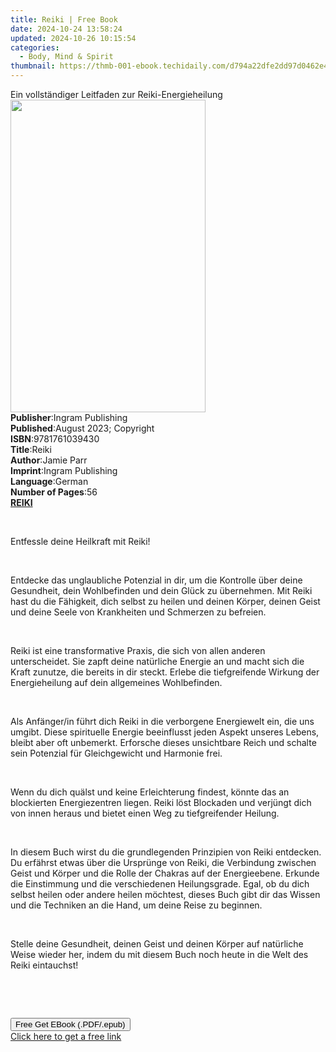 ```yaml
---
title: Reiki | Free Book
date: 2024-10-24 13:58:24
updated: 2024-10-26 10:15:54
categories:
  - Body, Mind & Spirit
thumbnail: https://thmb-001-ebook.techidaily.com/d794a22dfe2dd97d0462e4abf74ee743cfbf57703e529e7995c3ff17e2a13703.jpg
---
```

<main id="book-container">
  <div class="flex flex-col">
    <div class="book-brief flex-1 py-6 px-4 sm:p-6 md:py-10 md:px-8">
      <!-- brief-->
      <div class="book-brief-main">
        Ein vollständiger Leitfaden zur Reiki-Energieheilung
      </div>
    </div>
    <div
      class="book-meta-info flex-1 grid gap-4 col-start-1 col-end-3 row-start-1 sm:mb-6 sm:grid-cols-4 lg:gap-6 lg:col-start-2 lg:row-end-6 lg:row-span-6 lg:mb-0"
    >
      <div
        class="book-meta-info-left place-content-center mt-4 p-4 text-sm leading-6 col-start-2 col-span-2 dark:text-slate-400"
      >
        <img
          class="w-full h-500 object-cover rounded-lg sm:h-255 sm:col-span-2 lg:col-span-full"
          src="https://img-001-ebook.techidaily.com/6fef1ca6d04c66a48a9c8230e61697c034bf90413b2ed49fb39b2421de42030f.jpg"
          alt=""
          width="312"
          height="500"
        />
      </div>
      <div
        class="book-meta-info-right mt-2 col-start-1 row-start-2 col-span-3 self-center"
      >
        <!-- meta data  -->
        <div class="flex flex-col px-4 md:px-8">
          <div class="flex-1">
            <strong>Publisher</strong>:<span class="px-2"
              >Ingram Publishing</span
            >
          </div>
          <div class="flex-1">
            <strong>Published</strong>:<span class="px-2"
              >August 2023; Copyright</span
            >
          </div>
          <div class="flex-1">
            <strong>ISBN</strong>:<span class="px-2">9781761039430</span>
          </div>
          <div class="flex-1">
            <strong>Title</strong>:<span class="px-2">Reiki</span>
          </div>
          <div class="flex-1">
            <strong>Author</strong>:<span class="px-2">Jamie Parr</span>
          </div>
          <div class="flex-1">
            <strong>Imprint</strong>:<span class="px-2">Ingram Publishing</span>
          </div>
          <div class="flex-1">
            <strong>Language</strong>:<span class="px-2">German</span>
          </div>
          <div class="flex-1">
            <strong>Number of Pages</strong>:<span class="px-2">56</span>
          </div>
        </div>
      </div>
    </div>
    <div class="book-description flex-1 py-6 px-4 sm:p-6 md:py-10 md:px-8">
      <div class="book-description-main">
        <div accordion-content="" id="description">
          <strong
            ><strong><u>REIKI</u></strong></strong
          >
          <p><br /></p>
          <p class="ql-align-justify">Entfessle deine Heilkraft mit Reiki!</p>
          <p class="ql-align-justify">&nbsp;</p>
          <p class="ql-align-justify">
            Entdecke das unglaubliche Potenzial in dir, um die Kontrolle über
            deine Gesundheit, dein Wohlbefinden und dein Glück zu übernehmen.
            Mit Reiki hast du die Fähigkeit, dich selbst zu heilen und deinen
            Körper, deinen Geist und deine Seele von Krankheiten und Schmerzen
            zu befreien.
          </p>
          <p class="ql-align-justify">&nbsp;</p>
          <p class="ql-align-justify">
            Reiki ist eine transformative Praxis, die sich von allen anderen
            unterscheidet. Sie zapft deine natürliche Energie an und macht sich
            die Kraft zunutze, die bereits in dir steckt. Erlebe die
            tiefgreifende Wirkung der Energieheilung auf dein allgemeines
            Wohlbefinden.
          </p>
          <p class="ql-align-justify">&nbsp;</p>
          <p class="ql-align-justify">
            Als Anfänger/in führt dich Reiki in die verborgene Energiewelt ein,
            die uns umgibt. Diese spirituelle Energie beeinflusst jeden Aspekt
            unseres Lebens, bleibt aber oft unbemerkt. Erforsche dieses
            unsichtbare Reich und schalte sein Potenzial für Gleichgewicht und
            Harmonie frei.
          </p>
          <p class="ql-align-justify">&nbsp;</p>
          <p class="ql-align-justify">
            Wenn du dich quälst und keine Erleichterung findest, könnte das an
            blockierten Energiezentren liegen. Reiki löst Blockaden und verjüngt
            dich von innen heraus und bietet einen Weg zu tiefgreifender
            Heilung.
          </p>
          <p class="ql-align-justify">&nbsp;</p>
          <p class="ql-align-justify">
            In diesem Buch wirst du die grundlegenden Prinzipien von Reiki
            entdecken. Du erfährst etwas über die Ursprünge von Reiki, die
            Verbindung zwischen Geist und Körper und die Rolle der Chakras auf
            der Energieebene. Erkunde die Einstimmung und die verschiedenen
            Heilungsgrade. Egal, ob du dich selbst heilen oder andere heilen
            möchtest, dieses Buch gibt dir das Wissen und die Techniken an die
            Hand, um deine Reise zu beginnen.
          </p>
          <p class="ql-align-justify">&nbsp;</p>
          <p class="ql-align-justify">
            Stelle deine Gesundheit, deinen Geist und deinen Körper auf
            natürliche Weise wieder her, indem du mit diesem Buch noch heute in
            die Welt des Reiki eintauchst!
          </p>
          <p class="ql-align-justify">&nbsp;</p>
          <p><br /></p>
        </div>
        <div class="accordion-fader"></div>
      </div>
    </div>
    <div class="book-excerpts flex-1 py-6 px-4 sm:p-6 md:py-10 md:px-8"></div>
    <div
      class="book-about-author flex-1 py-6 px-4 sm:p-6 md:py-10 md:px-8"
    ></div>
    <div class="book-free-get flex-1 py-6 px-4 sm:p-6 md:py-10 md:px-8">
      <button
        id="btn-free-get"
        class="bg-blue-500 hover:bg-blue-700 text-white font-bold py-2 px-4 rounded"
      >
        Free Get EBook (.PDF/.epub)
      </button>
      <div id="countdown-display" class="px-2 text-lg mt-2"></div>
      <a
        id="free-link"
        class="hidden bg-blue-500 hover:bg-blue-700 text-white font-bold py-2 px-4 rounded"
        href="https://www.ebooks.com/en-us/book/210968704/reiki/jamie-parr/"
        target="_blank"
        >Click here to get a free link</a
      >
    </div>
    <script>
      let countdownTime = 0;
      let countdownInterval = null;
      document
        .getElementById('btn-free-get')
        .addEventListener('click', startCountdown);
      function startCountdown() {
        countdownTime = new Date().getTime() + 60000 * 3;
        countdownInterval = setInterval(updateCountdown, 1000);
        document.getElementById('btn-free-get').disabled = true;
        document
          .getElementById('btn-free-get')
          .classList.add('bg-gray-500', 'cursor-not-allowed');
      }
      function updateCountdown() {
        let currentTime = new Date().getTime();
        let timeLeft = countdownTime - currentTime;
        let secondsLeft = Math.floor(timeLeft / 1000);
        document.getElementById('countdown-display').innerHTML =
          `Remaining time: ${secondsLeft} seconds.`;
        if (secondsLeft <= 0) {
          clearInterval(countdownInterval);
          document.getElementById('btn-free-get').classList.add('hidden');
          document.getElementById('free-link').classList.remove('hidden');
          document.getElementById('countdown-display').innerHTML = '';
        }
      }
    </script>
  </div>
</main>
